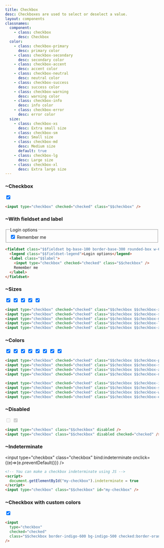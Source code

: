 ```yaml
---
title: Checkbox
desc: Checkboxes are used to select or deselect a value.
layout: components
classnames:
  component:
    - class: checkbox
      desc: Checkbox
  color:
    - class: checkbox-primary
      desc: primary color
    - class: checkbox-secondary
      desc: secondary color
    - class: checkbox-accent
      desc: accent color
    - class: checkbox-neutral
      desc: neutral color
    - class: checkbox-success
      desc: success color
    - class: checkbox-warning
      desc: warning color
    - class: checkbox-info
      desc: info color
    - class: checkbox-error
      desc: error color
  size:
    - class: checkbox-xs
      desc: Extra small size
    - class: checkbox-sm
      desc: Small size
    - class: checkbox-md
      desc: Medium size
      default: true
    - class: checkbox-lg
      desc: Large size
    - class: checkbox-xl
      desc: Extra large size
---
```


<script>
  import Component from "$components/Component.svelte"
  import Translate from "$components/Translate.svelte"
  let indeterminate = true;
</script>

### ~Checkbox

<input type="checkbox" checked="checked" class="checkbox" />

```html
<input type="checkbox" checked="checked" class="$$checkbox" />
```

### ~With fieldset and label

<fieldset class="fieldset p-4 bg-base-100 border border-base-300 rounded-box w-64">
  <legend class="fieldset-legend">Login options</legend>
  <label class="label">
    <input type="checkbox" checked="checked" class="checkbox" />
    Remember me
  </label>
</fieldset>

```html
<fieldset class="$$fieldset bg-base-100 border-base-300 rounded-box w-64 border p-4">
  <legend class="$$fieldset-legend">Login options</legend>
  <label class="$$label">
    <input type="checkbox" checked="checked" class="$$checkbox" />
    Remember me
  </label>
</fieldset>
```

### ~Sizes

<input type="checkbox" checked="checked" class="checkbox checkbox-xs" />
<input type="checkbox" checked="checked" class="checkbox checkbox-sm" />
<input type="checkbox" checked="checked" class="checkbox checkbox-md" />
<input type="checkbox" checked="checked" class="checkbox checkbox-lg" />
<input type="checkbox" checked="checked" class="checkbox checkbox-xl" />

```html
<input type="checkbox" checked="checked" class="$$checkbox $$checkbox-xs" />
<input type="checkbox" checked="checked" class="$$checkbox $$checkbox-sm" />
<input type="checkbox" checked="checked" class="$$checkbox $$checkbox-md" />
<input type="checkbox" checked="checked" class="$$checkbox $$checkbox-lg" />
<input type="checkbox" checked="checked" class="$$checkbox $$checkbox-xl" />
```

### ~Colors

<input type="checkbox" checked="checked" class="checkbox checkbox-primary" />
<input type="checkbox" checked="checked" class="checkbox checkbox-secondary" />
<input type="checkbox" checked="checked" class="checkbox checkbox-accent" />
<input type="checkbox" checked="checked" class="checkbox checkbox-neutral" />
<input type="checkbox" checked="checked" class="checkbox checkbox-info" />
<input type="checkbox" checked="checked" class="checkbox checkbox-success" />
<input type="checkbox" checked="checked" class="checkbox checkbox-warning" />
<input type="checkbox" checked="checked" class="checkbox checkbox-error" />

```html
<input type="checkbox" checked="checked" class="$$checkbox $$checkbox-primary" />
<input type="checkbox" checked="checked" class="$$checkbox $$checkbox-secondary" />
<input type="checkbox" checked="checked" class="$$checkbox $$checkbox-accent" />
<input type="checkbox" checked="checked" class="$$checkbox $$checkbox-neutral" />

<input type="checkbox" checked="checked" class="$$checkbox $$checkbox-info" />
<input type="checkbox" checked="checked" class="$$checkbox $$checkbox-success" />
<input type="checkbox" checked="checked" class="$$checkbox $$checkbox-warning" />
<input type="checkbox" checked="checked" class="$$checkbox $$checkbox-error" />
```

### ~Disabled

<input type="checkbox" disabled="disabled" class="checkbox" />
<input type="checkbox" disabled="disabled" class="checkbox" checked="checked" />

```html
<input type="checkbox" class="$$checkbox" disabled />
<input type="checkbox" class="$$checkbox" disabled checked="checked" />
```

### ~Indeterminate

<input type="checkbox" class="checkbox" bind:indeterminate onclick={(e)=>{e.preventDefault()}} />

```html
<!-- You can make a checkbox indeterminate using JS -->
<script>
  document.getElementById("my-checkbox").indeterminate = true
</script>
<input type="checkbox" class="$$checkbox" id="my-checkbox" />
```

### ~Checkbox with custom colors

<input type="checkbox" checked="checked" class="checkbox border-indigo-600 bg-indigo-500 checked:bg-orange-400 checked:text-orange-800 checked:border-orange-500 " />

```html
<input
  type="checkbox"
  checked="checked"
  class="$$checkbox border-indigo-600 bg-indigo-500 checked:border-orange-500 checked:bg-orange-400 checked:text-orange-800"
/>
```
